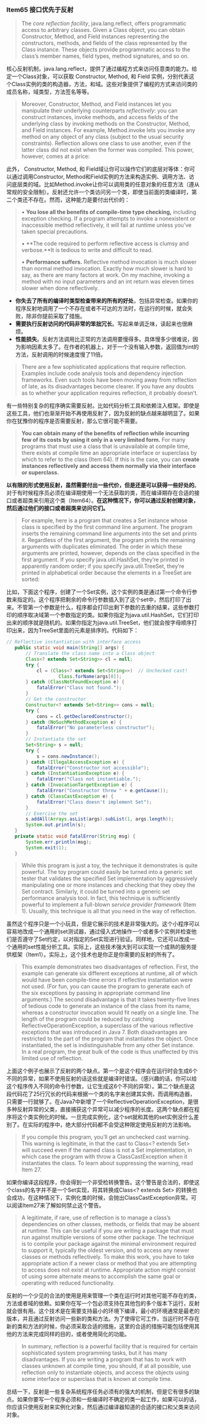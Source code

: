 ### Item65 接口优先于反射

> The *core reflection facility*, java.lang.reflect, offers programmatic access to arbitrary classes. Given a Class object, you can obtain Constructor, Method, and Field instances representing the constructors, methods, and fields of the class represented by the Class instance. These objects provide programmatic access to the class’s member names, field types, method signatures, and so on.

核心反射机制，java.lang.reflect，提供了通过编程方式来访问任意类的能力。给定一个Class对象，可以获取 Constructor, Method, 和 Field 实例，分别代表这个Class实例的类的构造器，方法，和域。这些对象提供了编程的方式来访问类的成员名称，域类型，方法签名等等。

> Moreover, Constructor, Method, and Field instances let you manipulate their underlying counterparts *reflectively*: you can construct instances, invoke methods, and access fields of the underlying class by invoking methods on the Constructor, Method, and Field instances. For example, Method.invoke lets you invoke any method on any object of any class (subject to the usual security constraints). Reflection allows one class to use another, even if the latter class did not exist when the former was compiled. This power, however, comes at a price:

此外， Constructor, Method, 和 Field域让你可以操作它们的底层对等体：你可以通过调用Constructor, Method和Field实例的方法来构造实例、调用方法、访问底层类的域。比如Method.invoke让你可以调用类的任意对象的任意方法（遵从常规的安全限制）。反射还允许一个类访问另一个类，即使当前面的类编译时，第二个类还不存在。然而，这种能力是要付出代价的：

> • **You lose all the benefits of compile-time type checking,** including exception checking. If a program attempts to invoke a nonexistent or inaccessible method reflectively, it will fail at runtime unless you’ve taken special precautions.
>
> • **The code required to perform reflective access is clumsy and verbose.**It is tedious to write and difficult to read.
>
> • **Performance suffers.** Reflective method invocation is much slower than normal method invocation. Exactly how much slower is hard to say, as there are many factors at work. On my machine, invoking a method with no input parameters and an int return was eleven times slower when done reflectively.

- **你失去了所有的编译时类型检查带来的所有的好处**，包括异常检查。如果你的程序反射地调用了一个不存在或者不可达的方法时，在运行的时候，就会失败，除非你提前采取了措施。
- **需要执行反射访问的代码非常的笨拙冗长**。写起来单调乏味，读起来也很麻烦。
- **性能损失**。反射方法调用比正常的方法调用要慢得多。具体慢多少很难说，因为影响因素太多了。在作者的机器上，对于一个没有输入参数，返回值为int的方法，反射调用的时候速度慢了11倍。

> There are a few sophisticated applications that require reflection. Examples include code analysis tools and dependency injection frameworks. Even such tools have been moving away from reflection of late, as its disadvantages become clearer. If you have any doubts as to whether your application requires reflection, it probably doesn’t.

有一些特别复杂的程序确实需要反射。比如代码分析工具和依赖注入框架。即使是这些工具，他们也渐渐开始不再使用反射了，因为反射的缺点越来越明显了。如果你在犹豫你的程序是否需要反射，那么它很可能不需要。

> **You can obtain many of the benefits of reflection while incurring few of its costs by using it only in a very limited form.** For many programs that must use a class that is unavailable at compile time, there exists at compile time an appropriate interface or superclass by which to refer to the class (Item 64). If this is the case, you can **create instances reflectively and access them normally via their interface or superclass.**

**以有限的形式使用反射，虽然需要付出一些代价，但是还是可以获得一些好处的**。对于有时候程序员必须在编译期使用一个无法获取的类，而在编译期存在合适的接口或者超类来引用这个类（Item64）。**在这种情况下，你可以通过反射创建对象，然后通过他们的接口或者超类来访问它们。**

> For example, here is a program that creates a Set<String> instance whose class is specified by the first command line argument. The program inserts the remaining command line arguments into the set and prints it. Regardless of the first argument, the program prints the remaining arguments with duplicates eliminated. The order in which these arguments are printed, however, depends on the class specified in the first argument. If you specify java.util.HashSet, they’re printed in apparently random order; if you specify java.util.TreeSet, they’re printed in alphabetical order because the elements in a TreeSet are sorted:

比如，下面这个程序，创建了一个Set<String>实例，这个实例的类是通过第一个命令行参数来指定的。这个程序把剩余的命令行参数插入到了这个set中，然后打印了出来。不管第一个参数是什么，程序都会打印出剩下参数的去重的结果，这些参数打印的顺序取决域第一个参数指定的类。如果你指定为java.util.HashSet，它们打印出来的顺序就是随机的。如果你指定为java.util.TreeSet，他们就会按字母顺序打印出来，因为TreeSet里面的元素是排序的。代码如下：

```java
// Reflective instantiation with interface access
   public static void main(String[] args) {
       // Translate the class name into a Class object
       Class<? extends Set<String>> cl = null;
       try {
           cl = (Class<? extends Set<String>>)  // Unchecked cast!
                   Class.forName(args[0]);
       } catch (ClassNotFoundException e) {
           fatalError("Class not found.");
       }
       // Get the constructor
       Constructor<? extends Set<String>> cons = null;
       try {
           cons = cl.getDeclaredConstructor();
       } catch (NoSuchMethodException e) {
           fatalError("No parameterless constructor");
       }
       // Instantiate the set
       Set<String> s = null;
       try {
           s = cons.newInstance();
       } catch (IllegalAccessException e) {
           fatalError("Constructor not accessible");
       } catch (InstantiationException e) {
           fatalError("Class not instantiable.");
       } catch (InvocationTargetException e) {
           fatalError("Constructor threw " + e.getCause());
       } catch (ClassCastException e) {
           fatalError("Class doesn't implement Set");
       }
       // Exercise the set
       s.addAll(Arrays.asList(args).subList(1, args.length));
       System.out.println(s);
   }
   private static void fatalError(String msg) {
       System.err.println(msg);
       System.exit(1);
   }
```

> While this program is just a toy, the technique it demonstrates is quite powerful. The toy program could easily be turned into a generic set tester that validates the specified Set implementation by aggressively manipulating one or more instances and checking that they obey the Set contract. Similarly, it could be turned into a generic set performance analysis tool. In fact, this technique is sufficiently powerful to implement a full-blown *service provider framework* (Item 1). Usually, this technique is all that you need in the way of reflection.

虽然这个程序只是一个小玩具，但是它展示的技术是非常强大的。这个小程序可以容易地改成一个通用的set测试器，通过侵入式地操作一个或者多个实例并检查他们是否遵守了Set约定，以对指定的Set实现进行验证。同样地，它还可以改成一个通用的set性能分析工具。实际上，这些技术强大到可以实现一个成熟的服务提供框架（Item1）。实际上，这个技术也是你正是你需要的反射的所有了。

> This example demonstrates two disadvantages of reflection. First, the example can generate six different exceptions at runtime, all of which would have been compile-time errors if reflective instantiation were not used. (For fun, you can cause the program to generate each of the six exceptions by passing in appropriate command line arguments.) The second disadvantage is that it takes twenty-five lines of tedious code to generate an instance of the class from its name, whereas a constructor invocation would fit neatly on a single line. The length of the program could be reduced by catching ReflectiveOperationException, a superclass of the various reflective exceptions that was introduced in Java 7. Both disadvantages are restricted to the part of the program that instantiates the object. Once instantiated, the set is indistinguishable from any other Set instance. In a real program, the great bulk of the code is thus unaffected by this limited use of reflection.

上面这个例子也展示了反射的两个缺点。第一个是这个程序会在运行时会生成6个不同的异常，如果不使用反射的话这些就是编译时错误。（感兴趣的话，你可以给这个程序传入不同的命令行参数，让它生成这6个不同的异常）。第二个缺点是这段代码花了25行冗长的代码来根据一个类的名字来创建其实例，而调用构造器，只需要一行就够了。在Java7中新增了一个ReflectiveOperationException，是很多种反射异常的父类，直接捕获这个异常可以减少程序的长度。这两个缺点都在程序将这个类实例化的时候。一旦完成实例化，这个set就和其他的set实例没什么差别了。在实际的程序中，绝大部分代码都不会受这种限定使用反射的方法影响。

> If you compile this program, you’ll get an unchecked cast warning. This warning is legitimate, in that the cast to Class<? extends Set<String>> will succeed even if the named class is not a Set implementation, in which case the program with throw a ClassCastException when it instantiates the class. To learn about suppressing the warning, read Item 27.

如果你编译这段程序，你会得到一个非受检转换警告。这个警告是合法的，即使这个class的名字并不是一个Set实现，将其转换成Class<? extends Set<String>> 的转换也会成功，在这种情况下，实例化类的时候，会抛出ClassCastException异常。可以阅读Item27来了解如何禁止这个警告。

> A legitimate, if rare, use of reflection is to manage a class’s dependencies on other classes, methods, or fields that may be absent at runtime. This can be useful if you are writing a package that must run against multiple versions of some other package. The technique is to compile your package against the minimal environment required to support it, typically the oldest version, and to access any newer classes or methods reflectively. To make this work, you have to take appropriate action if a newer class or method that you are attempting to access does not exist at runtime. Appropriate action might consist of using some alternate means to accomplish the same goal or operating with reduced functionality.

反射的一个少见的合法的使用是用来管理一个类在运行时对其他可能不存在的类，方法或者域的依赖。如果你在写一个包必须支持在其他包的多个版本下运行，反射就会很有用。这个技术是在需要支持最小的环境下编译，最小的环境通常是最老的版本，并且通过反射访问一些新的类和方法。为了使得它可工作，当运行时不存在新的类和方法的时候，你必须采取合适的措施，这里的合适的措施可能包括使用其他的方法来完成同样的目的，或者使用简化的功能。

> In summary, reflection is a powerful facility that is required for certain sophisticated system programming tasks, but it has many disadvantages. If you are writing a program that has to work with classes unknown at compile time, you should, if at all possible, use reflection only to instantiate objects, and access the objects using some interface or superclass that is known at compile time.

总结一下，反射是一些复杂系统程序任务必须有的强大的机制，但是它有很多的缺点。如果你要写一个程序必须和一些编译时不确定的类一起工作，如果可以的话，你应该只使用反射来实例化对象，然后通过编译器知道的合适的接口和父类来访问对象。
